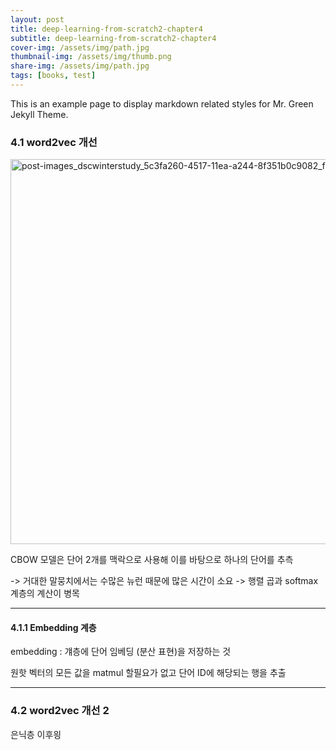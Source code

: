 ```yaml
---
layout: post
title: deep-learning-from-scratch2-chapter4
subtitle: deep-learning-from-scratch2-chapter4
cover-img: /assets/img/path.jpg
thumbnail-img: /assets/img/thumb.png
share-img: /assets/img/path.jpg
tags: [books, test]
---
```


<!-- outline-start -->

This is an example page to display markdown related styles for Mr. Green Jekyll Theme.

<!-- outline-end -->

### 4.1 word2vec 개선

<img width="616" alt="post-images_dscwinterstudy_5c3fa260-4517-11ea-a244-8f351b0c9082_fig-3-12" src="https://github.com/sondonghup/music_vae/assets/42092560/3f2ebbbd-0486-4f55-96f4-3640949b4f5b">

CBOW 모델은 단어 2개를 맥락으로 사용해 이를 바탕으로 하나의 단어를 추측

-> 거대한 말뭉치에서는 수많은 뉴런 때문에 많은 시간이 소요
-> 행렬 곱과 softmax 계층의 계산이 병목

***

#### 4.1.1 Embedding 계층

embedding : 걔층에 단어 임베딩 (분산 표현)을 저장하는 것

원핫 벡터의 모든 값을 matmul 할필요가 없고 단어 ID에 해당되는 행을 추출

***

### 4.2 word2vec 개선 2

은닉층 이후읭
